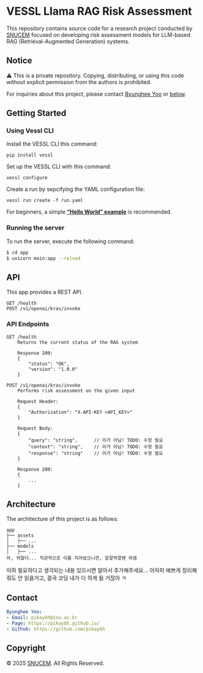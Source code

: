 # VESSL Llama RAG Risk Assessment

<!--This repository contains examples of how to use [VESSL](https://www.vessl.ai/). If you want to learn more about VESSL, please follow the [quick start documentation](https://docs.vessl.ai/guides/get-started/quickstart).
<!--
<!--Each directory contains the examples of corresponding features, such as [VESSL Run](https://docs.vessl.ai/guides/run/overview), [VESSL Service](https://docs.vessl.ai/guides/serve/overview), and [VESSL Pipeline](https://docs.vessl.ai/guides/pipeline/overview). If you want to dive into them more, please refer to the docs.
<!--
<!--## Try out VESSL quickstarts
<!--- [Run RAG chatbot using LangChain with VESSL Run](runs/rag-chatbot/)
<!--- [Fine-tune Meta Llama 3.1 using VESSL Run](runs/finetune-llms/)
<!--- [Run FLUX.1 schnell model](runs/flux.1-schnell)
<!--- [Deploy Llama 3 service with vLLM on VESSL Service](services/service-llama-3)-->

This repository contains source code for a research project conducted by [SNUCEM](https://cem.snu.ac.kr/) focused on developing risk assessment models for LLM-based RAG (Retrieval-Augmented Generation) systems.

## Notice

⚠️ This is a private repository. 
Copying, distributing, or using this code without explicit permission from the authors is prohibited. 

For inquiries about this project, please contact [Byunghee Yoo](mailto:pikaybh@snu.ac.kr) or [below](#contact).

## Getting Started

### Using Vessl CLI

Install the VESSL CLI this command:

```
pip install vessl
```

Set up the VESSL CLI with this command:

```
vessl configure
```

Create a run by sepcifying the YAML configuration file:

```
vessl run create -f run.yaml
```

For beginners, a simple [**“Hello World” example**](https://docs.vessl.ai/guides/get-started/quickstart) is recommended.

### Running the server

To run the server, execute the following command:
    
```bash
$ cd app
$ uvicorn main:app --reload
```

## API

This app provides a REST API.

```
GET /health
POST /v1/openai/kras/invoke
```

### API Endpoints

```http
GET /health
    Returns the current status of the RAG system
    
    Response 200:
    {
        "status": "OK",
        "version": "1.0.0"
    }

POST /v1/openai/kras/invoke
    Performs risk assessment on the given input
    
    Request Header:
    {
        "Authorization": "X-API-KEY <API_KEY>"
    }

    Request Body:
    {
        "query": "string",      // 이거 아님! TODO: 수정 필요
        "context": "string",    // 이거 아님! TODO: 수정 필요
        "response": "string"    // 이거 아님! TODO: 수정 필요
    }

    Response 200:
    {
        ...
    }
```

## Architecture

The architecture of this project is as follows:

```
app
├── assets
│   ├── ...
├── models
│   ├── ...
아, 귀찮다... 직관적으로 이름 지어놨으니깐, 알잘딱깔쎈 하셈
```

이하 필요하다고 생각되는 내용 있으시면 알아서 추가해주세요...
어차피 예쁘게 정리해줘도 안 읽을거고, 결국 코딩 내가 다 하게 될 거잖아 ㅋ

## Contact

```yaml
Byunghee Yoo:
- Email: pikaybh@snu.ac.kr
- Page: https://pikaybh.github.io/
- Github: https://github.com/pikaybh
```

## Copyright

© 2025 [SNUCEM](https://cem.snu.ac.kr/). All Rights Reserved.